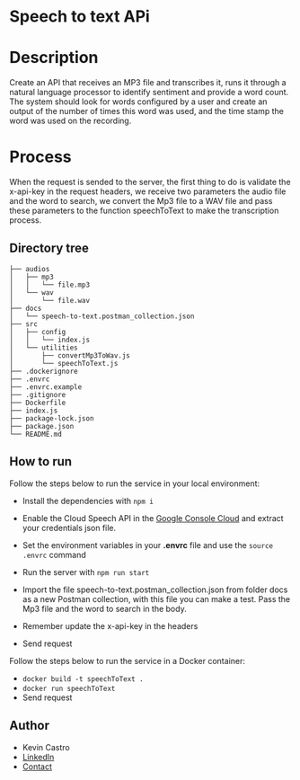 # Speech to text APi

# Description

Create an API that receives an MP3 file and transcribes it, runs it through a natural language processor to identify sentiment and provide a word count. The system should look for words configured by a user and create an output of the number of times this word was used, and the time stamp the word was used on the recording.

# Process

When the request is sended to the server, the first thing to do is validate the x-api-key in the request headers, we receive two parameters the audio file and the word to search, we convert the Mp3 file to a WAV file and pass these parameters to the function speechToText to make the transcription process.

## Directory tree

```
├── audios
│   ├── mp3
│   │   └── file.mp3
│   └── wav
│       └── file.wav
├── docs
│   └── speech-to-text.postman_collection.json
├── src
│   ├── config
│   │   └── index.js
│   └── utilities
│       ├── convertMp3ToWav.js
│       └── speechToText.js
├── .dockerignore
├── .envrc
├── .envrc.example
├── .gitignore
├── Dockerfile
├── index.js
├── package-lock.json
├── package.json
└── README.md
```

## How to run

Follow the steps below to run the service in your local environment:

- Install the dependencies with ```npm i```

- Enable the Cloud Speech API in the [Google Console Cloud](https://console.cloud.google.com/flows/enableapi?apiid=speech.googleapis.com) and extract your credentials json file.

- Set the environment variables in your **.envrc** file and use the ```source .envrc``` command

- Run the server with ```npm run start```

- Import the file speech-to-text.postman_collection.json from folder docs as a new Postman collection, with this file you can make a test. Pass the Mp3 file and the word to search in the body.

- Remember update the x-api-key in the headers

- Send request

Follow the steps below to run the service in a Docker container:

- ```docker build -t speechToText .```
- ```docker run speechToText```
- Send request

## Author

* Kevin Castro
* [LinkedIn](https://www.linkedin.com/in/kevin-brandown-castro-/)
* [Contact](https://kevincastrop.github.io/KC)

